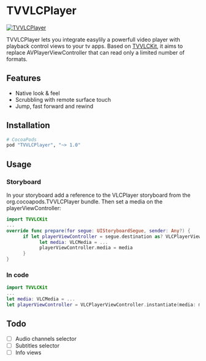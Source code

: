 # TVVLCPlayer

[![TVVLCPlayer](https://raw.githubusercontent.com/kodlian/TVVLCPlayer/master/thumbnail.jpg)](https://raw.githubusercontent.com/kodlian/TVVLCPlayer/master/screenshot.jpg)

TVVLCPlayer lets you integrate easylily a powerfull video player with playback control views to your tv apps. Based on [TVVLCKit](https://code.videolan.org/videolan/VLCKit), it aims to replace AVPlayerViewController that can read only a limited number of formats.

## Features
- Native look & feel
- Scrubbling with remote surface touch
- Jump, fast forward and rewind

## Installation
```ruby
# CocoaPods
pod "TVVLCPlayer", "~> 1.0"
```

## Usage
### Storyboard
In your storyboard add a reference to the VLCPlayer storyboard from the org.cocoapods.TVVLCPlayer bundle.
Then set a media on the playerViewController:
```swift
import TVVLCKit
...
override func prepare(for segue: UIStoryboardSegue, sender: Any?) {
      if let playerViewController = segue.destination as? VLCPlayerViewController {
            let media: VLCMedia = ...
            playerViewController.media = media
      }
}

```

### In code
```swift
import TVVLCKit
...
let media: VLCMedia = ...
let playerViewController = VLCPlayerViewController.instantiate(media: media)
```

## Todo
- [ ] Audio channels selector
- [ ] Subtitles selector
- [ ] Info views
